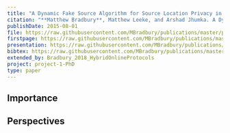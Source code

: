 ```yaml
---
title: "A Dynamic Fake Source Algorithm for Source Location Privacy in Wireless Sensor Networks"
citation: "**Matthew Bradbury**, Matthew Leeke, and Arshad Jhumka. A Dynamic Fake Source Algorithm for Source Location Privacy in Wireless Sensor Networks. In *14th IEEE International Conference on Trust, Security and Privacy in Computing and Communications (TrustCom)*, 531–538. August 2015. [doi:10.1109/Trustcom.2015.416](https://doi.org/10.1109/Trustcom.2015.416)."
publishDate: 2015-08-01
file: https://raw.githubusercontent.com/MBradbury/publications/master/papers/TrustCom2015.pdf
firstpage: https://raw.githubusercontent.com/MBradbury/publications/master/firstpages/TrustCom2015.svg
presentation: https://raw.githubusercontent.com/MBradbury/publications/master/presentations/TrustCom2015.pdf
bibtex: https://raw.githubusercontent.com/MBradbury/publications/master/bibtex/Bradbury_2015_DynamicFakeSource.bib
extended_by: Bradbury_2018_HybridOnlineProtocols
project: project-1-PhD
type: paper
---
```


<!-- readmore -->

## Importance

## Perspectives

